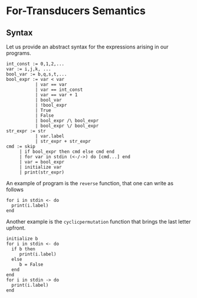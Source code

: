 # For-Transducers Semantics

## Syntax

Let us provide an abstract syntax for the expressions arising in our programs.

```
int_const := 0,1,2,...
var := i,j,k, ...
bool_var := b,q,s,t,...
bool_expr := var < var
           | var == var
           | var == int_const
           | var == var + 1
           | bool_var
           | !bool_expr
           | True
           | False
           | bool_expr /\ bool_expr
           | bool_expr \/ bool_expr
str_expr := str
           | var.label
           | str_expr + str_expr
cmd := skip
     | if bool_expr then cmd else cmd end
     | for var in stdin (<-/->) do [cmd...] end
     | var = bool_expr
     | initialize var
     | print(str_expr)
```

An example of program is the `reverse` function, that one can write as follows

```
for i in stdin <- do
  print(i.label)
end
```

Another example is the `cyclicpermutation` function that brings the last letter upfront.

```
initialize b
for i in stdin <- do
  if b then
     print(i.label)
  else
     b = False
  end
end
for i in stdin -> do
  print(i.label)
end
```
